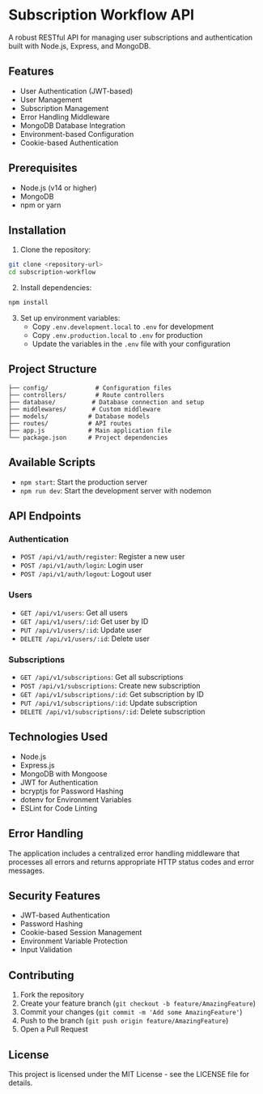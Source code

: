 # Subscription Workflow API

A robust RESTful API for managing user subscriptions and authentication built with Node.js, Express, and MongoDB.

## Features

- User Authentication (JWT-based)
- User Management
- Subscription Management
- Error Handling Middleware
- MongoDB Database Integration
- Environment-based Configuration
- Cookie-based Authentication

## Prerequisites

- Node.js (v14 or higher)
- MongoDB
- npm or yarn

## Installation

1. Clone the repository:
```bash
git clone <repository-url>
cd subscription-workflow
```

2. Install dependencies:
```bash
npm install
```

3. Set up environment variables:
   - Copy `.env.development.local` to `.env` for development
   - Copy `.env.production.local` to `.env` for production
   - Update the variables in the `.env` file with your configuration

## Project Structure

```
├── config/             # Configuration files
├── controllers/        # Route controllers
├── database/          # Database connection and setup
├── middlewares/       # Custom middleware
├── models/           # Database models
├── routes/           # API routes
├── app.js            # Main application file
└── package.json      # Project dependencies
```

## Available Scripts

- `npm start`: Start the production server
- `npm run dev`: Start the development server with nodemon

## API Endpoints

### Authentication
- `POST /api/v1/auth/register`: Register a new user
- `POST /api/v1/auth/login`: Login user
- `POST /api/v1/auth/logout`: Logout user

### Users
- `GET /api/v1/users`: Get all users
- `GET /api/v1/users/:id`: Get user by ID
- `PUT /api/v1/users/:id`: Update user
- `DELETE /api/v1/users/:id`: Delete user

### Subscriptions
- `GET /api/v1/subscriptions`: Get all subscriptions
- `POST /api/v1/subscriptions`: Create new subscription
- `GET /api/v1/subscriptions/:id`: Get subscription by ID
- `PUT /api/v1/subscriptions/:id`: Update subscription
- `DELETE /api/v1/subscriptions/:id`: Delete subscription

## Technologies Used

- Node.js
- Express.js
- MongoDB with Mongoose
- JWT for Authentication
- bcryptjs for Password Hashing
- dotenv for Environment Variables
- ESLint for Code Linting

## Error Handling

The application includes a centralized error handling middleware that processes all errors and returns appropriate HTTP status codes and error messages.

## Security Features

- JWT-based Authentication
- Password Hashing
- Cookie-based Session Management
- Environment Variable Protection
- Input Validation

## Contributing

1. Fork the repository
2. Create your feature branch (`git checkout -b feature/AmazingFeature`)
3. Commit your changes (`git commit -m 'Add some AmazingFeature'`)
4. Push to the branch (`git push origin feature/AmazingFeature`)
5. Open a Pull Request

## License

This project is licensed under the MIT License - see the LICENSE file for details. 

